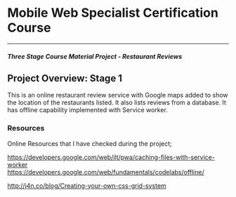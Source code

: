 # Mobile Web Specialist Certification Course
---
#### _Three Stage Course Material Project - Restaurant Reviews_

## Project Overview: Stage 1

This is an online restaurant review service with Google maps added to show the location of the restaurants listed. It also lists reviews from a database. It has offline capability implemented with Service worker.

### Resources

Online Resources that I have checked during the project;

https://developers.google.com/web/ilt/pwa/caching-files-with-service-worker   
https://developers.google.com/web/fundamentals/codelabs/offline/   

http://j4n.co/blog/Creating-your-own-css-grid-system   
